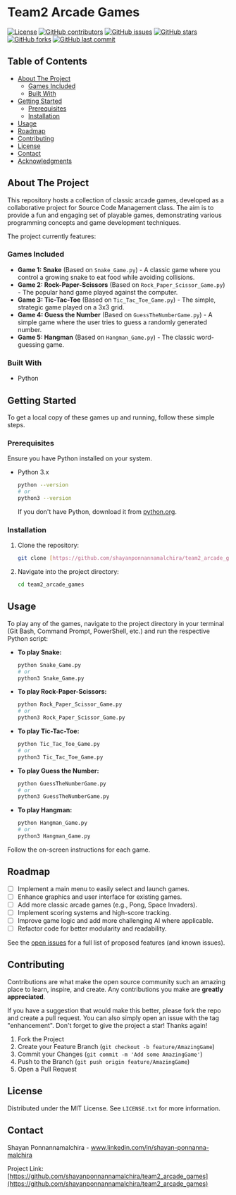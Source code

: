 # Team2 Arcade Games

[![License](https://img.shields.io/badge/License-MIT-blue.svg)](https://opensource.org/licenses/MIT)
[![GitHub contributors](https://img.shields.io/github/contributors/shayanponnannamalchira/team2_arcade_games)](https://github.com/shayanponnannamalchira/team2_arcade_games/graphs/contributors)
[![GitHub issues](https://img.shields.io/github/issues/shayanponnannamalchira/team2_arcade_games)](https://github.com/shayanponnannamalchira/team2_arcade_games/issues)
[![GitHub stars](https://img.shields.io/github/stars/shayanponnannamalchira/team2_arcade_games)](https://github.com/shayanponnannamalchira/team2_arcade_games/stargazers)
[![GitHub forks](https://img.shields.io/github/forks/shayanponnannamalchira/team2_arcade_games)](https://github.com/shayanponnannamalchira/team2_arcade_games/network/members)
[![GitHub last commit](https://img.shields.io/github/last-commit/shayanponnannamalchira/team2_arcade_games)](https://github.com/shayanponnannamalchira/team2_arcade_games/commits/main)

## Table of Contents

- [About The Project](#about-the-project)
  - [Games Included](#games-included)
  - [Built With](#built-with)
- [Getting Started](#getting-started)
  - [Prerequisites](#prerequisites)
  - [Installation](#installation)
- [Usage](#usage)
- [Roadmap](#roadmap)
- [Contributing](#contributing)
- [License](#license)
- [Contact](#contact)
- [Acknowledgments](#acknowledgments)

## About The Project

This repository hosts a collection of classic arcade games, developed as a collaborative project for Source Code Management class. The aim is to provide a fun and engaging set of playable games, demonstrating various programming concepts and game development techniques.

The project currently features:

### Games Included

* **Game 1: Snake** (Based on `Snake_Game.py`) - A classic game where you control a growing snake to eat food while avoiding collisions.
* **Game 2: Rock-Paper-Scissors** (Based on `Rock_Paper_Scissor_Game.py`) - The popular hand game played against the computer.
* **Game 3: Tic-Tac-Toe** (Based on `Tic_Tac_Toe_Game.py`) - The simple, strategic game played on a 3x3 grid.
* **Game 4: Guess the Number** (Based on `GuessTheNumberGame.py`) - A simple game where the user tries to guess a randomly generated number.
* **Game 5: Hangman** (Based on `Hangman_Game.py`) - The classic word-guessing game.

### Built With

* Python

## Getting Started

To get a local copy of these games up and running, follow these simple steps.

### Prerequisites

Ensure you have Python installed on your system.
* Python 3.x
    ```bash
    python --version
    # or
    python3 --version
    ```
    If you don't have Python, download it from [python.org](https://www.python.org/downloads/).

### Installation

1.  Clone the repository:
    ```bash
    git clone [https://github.com/shayanponnannamalchira/team2_arcade_games.git](https://github.com/shayanponnannamalchira/team2_arcade_games.git)
    ```
2.  Navigate into the project directory:
    ```bash
    cd team2_arcade_games
    ```

## Usage

To play any of the games, navigate to the project directory in your terminal (Git Bash, Command Prompt, PowerShell, etc.) and run the respective Python script:

* **To play Snake:**
    ```bash
    python Snake_Game.py
    # or
    python3 Snake_Game.py
    ```
* **To play Rock-Paper-Scissors:**
    ```bash
    python Rock_Paper_Scissor_Game.py
    # or
    python3 Rock_Paper_Scissor_Game.py
    ```
* **To play Tic-Tac-Toe:**
    ```bash
    python Tic_Tac_Toe_Game.py
    # or
    python3 Tic_Tac_Toe_Game.py
    ```
* **To play Guess the Number:**
    ```bash
    python GuessTheNumberGame.py
    # or
    python3 GuessTheNumberGame.py
    ```
* **To play Hangman:**
    ```bash
    python Hangman_Game.py
    # or
    python3 Hangman_Game.py
    ```

Follow the on-screen instructions for each game.

## Roadmap

* [ ] Implement a main menu to easily select and launch games.
* [ ] Enhance graphics and user interface for existing games.
* [ ] Add more classic arcade games (e.g., Pong, Space Invaders).
* [ ] Implement scoring systems and high-score tracking.
* [ ] Improve game logic and add more challenging AI where applicable.
* [ ] Refactor code for better modularity and readability.

See the [open issues](https://github.com/shayanponnannamalchira/team2_arcade_games/issues) for a full list of proposed features (and known issues).

## Contributing

Contributions are what make the open source community such an amazing place to learn, inspire, and create. Any contributions you make are **greatly appreciated**.

If you have a suggestion that would make this better, please fork the repo and create a pull request. You can also simply open an issue with the tag "enhancement".
Don't forget to give the project a star! Thanks again!

1.  Fork the Project
2.  Create your Feature Branch (`git checkout -b feature/AmazingGame`)
3.  Commit your Changes (`git commit -m 'Add some AmazingGame'`)
4.  Push to the Branch (`git push origin feature/AmazingGame`)
5.  Open a Pull Request

## License

Distributed under the MIT License. See `LICENSE.txt` for more information.

## Contact

Shayan Ponnannamalchira - www.linkedin.com/in/shayan-ponnanna-malchira

Project Link: [https://github.com/shayanponnannamalchira/team2_arcade_games](https://github.com/shayanponnannamalchira/team2_arcade_games)

